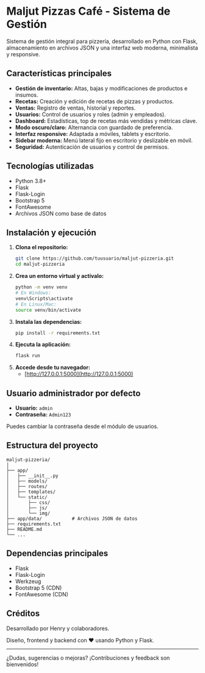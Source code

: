 # Maljut Pizzas Café - Sistema de Gestión

Sistema de gestión integral para pizzería, desarrollado en Python con Flask, almacenamiento en archivos JSON y una interfaz web moderna, minimalista y responsive.

## Características principales

- **Gestión de inventario:** Altas, bajas y modificaciones de productos e insumos.
- **Recetas:** Creación y edición de recetas de pizzas y productos.
- **Ventas:** Registro de ventas, historial y reportes.
- **Usuarios:** Control de usuarios y roles (admin y empleados).
- **Dashboard:** Estadísticas, top de recetas más vendidas y métricas clave.
- **Modo oscuro/claro:** Alternancia con guardado de preferencia.
- **Interfaz responsive:** Adaptada a móviles, tablets y escritorio.
- **Sidebar moderna:** Menú lateral fijo en escritorio y deslizable en móvil.
- **Seguridad:** Autenticación de usuarios y control de permisos.

## Tecnologías utilizadas

- Python 3.8+
- Flask
- Flask-Login
- Bootstrap 5
- FontAwesome
- Archivos JSON como base de datos

## Instalación y ejecución

1. **Clona el repositorio:**
   ```bash
   git clone https://github.com/tuusuario/maljut-pizzeria.git
   cd maljut-pizzeria
   ```
2. **Crea un entorno virtual y actívalo:**
   ```bash
   python -m venv venv
   # En Windows:
   venv\Scripts\activate
   # En Linux/Mac:
   source venv/bin/activate
   ```
3. **Instala las dependencias:**
   ```bash
   pip install -r requirements.txt
   ```
4. **Ejecuta la aplicación:**
   ```bash
   flask run
   ```
5. **Accede desde tu navegador:**
   - [http://127.0.0.1:5000](http://127.0.0.1:5000)

## Usuario administrador por defecto

- **Usuario:** `admin`
- **Contraseña:** `Admin123`

Puedes cambiar la contraseña desde el módulo de usuarios.

## Estructura del proyecto

```
maljut-pizzeria/
│
├── app/
│   ├── __init__.py
│   ├── models/
│   ├── routes/
│   ├── templates/
│   └── static/
│       ├── css/
│       ├── js/
│       └── img/
├── app/data/           # Archivos JSON de datos
├── requirements.txt
├── README.md
└── ...
```

## Dependencias principales

- Flask
- Flask-Login
- Werkzeug
- Bootstrap 5 (CDN)
- FontAwesome (CDN)

## Créditos

Desarrollado por Henry y colaboradores.

Diseño, frontend y backend con ❤️ usando Python y Flask.

---

¿Dudas, sugerencias o mejoras? ¡Contribuciones y feedback son bienvenidos!
